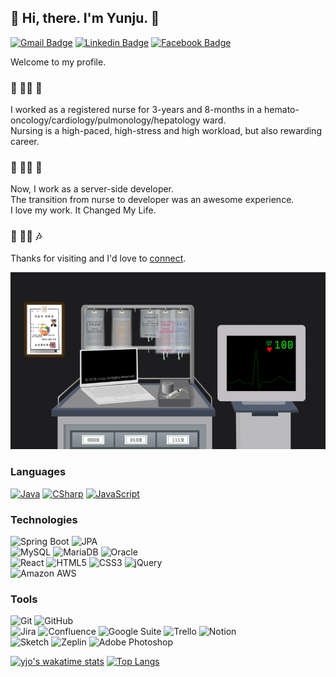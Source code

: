 ## 👻 Hi, there. I'm Yunju. 👋
[![Gmail Badge](https://img.shields.io/badge/-holidayoh99-E34134?style=flat&logo=Gmail&logoColor=white&link=mailto:holidayoh99@gmail.com)](mailto:holidayoh99@gmail.com)
[![Linkedin Badge](https://img.shields.io/badge/-Yunju_Oh-0C66C2?style=flat&logo=Linkedin&logoColor=white&link=https://www.linkedin.com/in/yunju-oh-b1a289169/)](https://www.linkedin.com/in/yunju-oh-b1a289169/)
[![Facebook Badge](https://img.shields.io/badge/-yunjuohh-14A1F9?style=flat&logo=facebook&logoColor=white&link=https://www.facebook.com/yunjuohh/)](https://www.facebook.com/yunjuohh/)

Welcome to my profile.

### 🏥 👩‍⚕ ️💊
I worked as a registered nurse for 3-years and 8-months in a hemato-oncology/cardiology/pulmonology/hepatology ward. <br/>
Nursing is a high-paced, high-stress and high workload, but also rewarding career.

### 🔧 👩‍💻 👾
Now, I work as a server-side developer. <br/>
The transition from nurse to developer was an awesome experience. <br/>
I love my work. It Changed My Life.

### 🎵 💁‍♀ ️🎶
Thanks for visiting and I'd love to [connect](https://www.linkedin.com/in/yunju-oh-b1a289169/).



<div align="center">

![Nursing cart](.README_images/nursing_cart.gif)
</div>

### Languages
[![Java](https://img.shields.io/badge/-Java-1E1E20?&logo=Java&logoColor=F9971A)](https://github.com/yj-oh?tab=repositories&q=&type=&language=java)
[![CSharp](https://img.shields.io/badge/-C%23-1E1E20?&logo=C-Sharp&logoColor=A175DB)](https://github.com/yj-oh?tab=repositories&q=&type=&language=c%23)
[![JavaScript](https://img.shields.io/badge/-JavaScript-1E1E20?&logo=JavaScript&logoColor=FDDC00)](https://github.com/yj-oh?tab=repositories&q=&type=&language=javascript)

### Technologies
![Spring Boot](https://img.shields.io/badge/-Spring-1E1E20?&logo=Spring&logoColor=6DB33F)
![JPA](https://img.shields.io/badge/-JPA-1E1E20)
<br/>
![MySQL](https://img.shields.io/badge/-MySQL-1E1E20?&logo=MySQL&logoColor=4479A1)
![MariaDB](https://img.shields.io/badge/-MariaDB-1E1E20?&logo=MariaDB&logoColor=003545)
![Oracle](https://img.shields.io/badge/-Oracle_DB-1E1E20?&logo=Oracle&logoColor=F80000)
<br/>
![React](https://img.shields.io/badge/-React-1E1E20?&logo=React&logoColor=61DAFB)
![HTML5](https://img.shields.io/badge/-HTML5-1E1E20?&logo=HTML5&logoColor=E34F26)
![CSS3](https://img.shields.io/badge/-CSS3-1E1E20?&logo=CSS3&logoColor=1572B6)
![jQuery](https://img.shields.io/badge/-jQuery-1E1E20?&logo=jQuery&logoColor=0769AD)
<br/>
![Amazon AWS](https://img.shields.io/badge/-Amazon_AWS-1E1E20?&logo=Amazon-AWS&logoColor=ffffff)

### Tools
![Git](https://img.shields.io/badge/-Git-1E1E20?&logo=Git&logoColor=F05032)
![GitHub](https://img.shields.io/badge/-GitHub-1E1E20?&logo=GitHub&logoColor=ffffff)
<br/>
![Jira](https://img.shields.io/badge/-Jira-1E1E20?&logo=Jira&logoColor=0052CC)
![Confluence](https://img.shields.io/badge/-Confluence-1E1E20?&logo=Confluence&logoColor=ffffff)
![Google Suite](https://img.shields.io/badge/-Google_Suite-1E1E20?&logo=Google&logoColor=D74F42)
![Trello](https://img.shields.io/badge/-Trello-1E1E20?&logo=Trello&logoColor=0079BF)
![Notion](https://img.shields.io/badge/-Notion-1E1E20?&logo=Notion&logoColor=ffffff)
<br/>
![Sketch](https://img.shields.io/badge/-Sketch-1E1E20?&logo=Sketch&logoColor=F7B500)
![Zeplin](https://img.shields.io/badge/-Zeplin-1E1E20)
![Adobe Photoshop](https://img.shields.io/badge/-Adobe_Photoshop-1E1E20?logo=Adobe-Photoshop&logoColor=31A8FF)

[![yjo's wakatime stats](https://github-readme-stats.vercel.app/api/wakatime?username=yjo&layout=compact)](https://github.com/anuraghazra/github-readme-stats)
[![Top Langs](https://github-readme-stats.vercel.app/api/top-langs/?username=yj-oh&layout=compact&hide=css,html)](https://github.com/anuraghazra/github-readme-stats)
